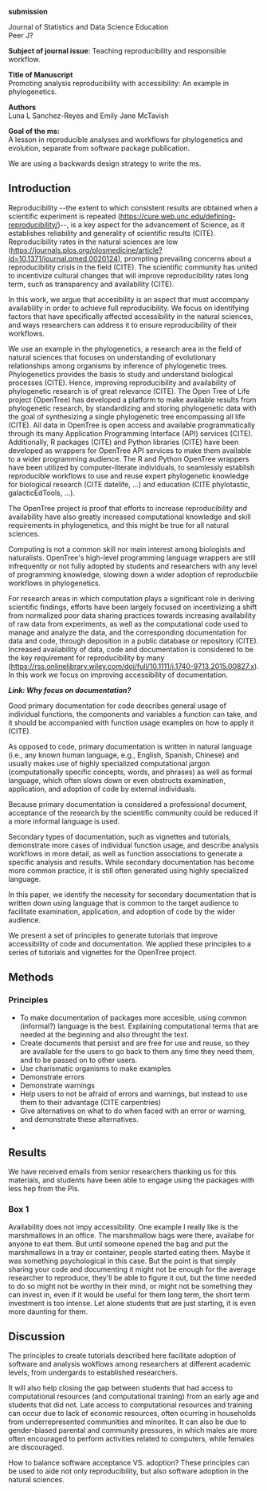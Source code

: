 **submission**<br>

Journal of Statistics and Data Science Education<br>
Peer J?

**Subject of journal issue**: Teaching reproducibility and responsible workflow.


**Title of Manuscript**<br>
Promoting analysis reproducibility with accessibility: An example in phylogenetics.

**Authors**<br>
Luna L Sanchez-Reyes and Emily Jane McTavish

**Goal of the ms:**<br>
A lesson in reproducible analyses and workflows for phylogenetics and evolution, separate from software package publication.

We are using a backwards design strategy to write the ms.

## Introduction

Reproducibility --the extent to which consistent results are obtained when a scientific experiment is repeated (https://cure.web.unc.edu/defining-reproducibility/)--, is a key aspect for the advancement of Science, as it establishes reliability and generality of scientific results (CITE).
Reproducibility rates in the natural sciences are low (https://journals.plos.org/plosmedicine/article?id=10.1371/journal.pmed.0020124), prompting prevailing concerns about a reproducibility crisis in the field (CITE). The scientific community has united to incentivize cultural changes that will improve reproducibility rates long term, such as transparency and availability (CITE). 

In this work, we argue that accesibility is an aspect that must accompany availability in order to achieve full reproducibility. We focus on identifying factors that have specifically affected accessibility in the natural sciences, and ways researchers can address it to ensure reproducibility of their workflows.

We use an example in the phylogenetics, a research area in the field of natural sciences that focuses on understanding of evolutionary relationships among organisms by inference of phylogenetic trees. Phylogenetics provides the basis to study and understand biological processes (CITE). Hence, improving reproducibility and availability of phylogenetic research is of great relevance (CITE).
The Open Tree of Life project (OpenTree) has developed a platform to make available results from phylogenetic research, by standardizing and storing phylogenetic data with the goal of synthesizing a single phylogenetic tree encompassing all life (CITE).
All data in OpenTree is open access and available programmatically through its many Application Programming Interface (API) services (CITE). 
Additionally, R packages (CITE) and Python libraries (CITE) have been developed as wrappers for OpenTree API services to make them available to a wider programming audience.
The R and Python OpenTree wrappers have been utilized by computer-literate individuals, to seamlessly establish reproducible workflows to use and reuse expert phylogenetic knowledge for biological research (CITE datelife, …) and education (CITE phylotastic, galacticEdTools, …). 

The OpenTree project is proof that efforts to increase reproducibility and availability have also greatly increased computational knowledge and skill requirements in phylogenetics, and this might be true for all natural sciences.

Computing is not a common skill nor main interest among biologists and naturalists. OpenTree's high-level programming language wrappers are still infrequently or not fully adopted by students and researchers with any level of programming knowledge, slowing down a wider adoption of reproducbile workflows in phylogenetics.

For research areas in which computation plays a significant role in deriving scientific findings, efforts have been largely focused on incentivizing a shift from normalized poor data sharing practices towards increasing availability of raw data from experiments, as well as the computational code used to manage and analyze the data, and the corresponding documentation for data and code, through deposition in a public database or repository (CITE). Increased availability of data, code and documentation is considered to be the key requirement for reproducibility by many (https://rss.onlinelibrary.wiley.com/doi/full/10.1111/j.1740-9713.2015.00827.x).
In this work we focus on improving accessibility of documentation.

**_Link: Why focus on documentation?_**

Good primary documentation for code describes general usage of individual functions, the components and variables a function can take, and it should be accompanied with function usage examples on how to apply it (CITE).

As opposed to code, primary documentation is written in natural language (i.e., any known human language, e.g., English, Spanish, Chinese) and usually makes use of highly specialized computational jargon (computationally specific concepts, words, and phrases) as well as formal language, which often slows down or even obstructs examination, application, and adoption of code by external individuals. 

Because primary documentation is considered a professional document, acceptance of the research by the scientific community could be reduced if a more informal language is used.

Secondary types of documentation, such as vignettes and tutorials, demonstrate more cases of individual function usage, and describe analysis workflows in more detail, as well as function associations to generate a specific analysis and results. While secondary documentation has become more common practice, it is still often generated using highly specialized language. 

In this paper, we identify the necessity for secondary documentation that is written down using language that is common to the target audience to facilitate examination, application, and adoption of code by the wider audience.

We present a set of principles to generate tutorials that improve accessibility of code and documentation. We applied these principles to a series of tutorials and vignettes for the OpenTree project.

## Methods

### Principles

- To make documentation of packages more accesible, using common (informal?) language is the best. Explaining computational terms that are needed at the beginning and also throught the text.
- Create documents that persist and are free for use and reuse, so they are available for the users to go back to them any time they need them, and to be passed on to other users.
- Use charismatic organisms to make examples
- Demonstrate errors
- Demonstrate warnings
- Help users to not be afraid of errors and warnings, but instead to use them to their advantage (CITE carpentries)
- Give alternatives on what to do when faced with an error or warning, and demonstrate these alternatives.
- 
## Results





We have received emails from senior researchers thanking us for this materials, and students have been able to engage using the packages with less hep from the PIs.


### Box 1
Availability does not impy accessibility. One example I really like is the marshmallows in an office. The marshmallow bags were there, availabe for anyone to eat them. But until someone opened the bag and put the marshmallows in a tray or container, people started eating them. Maybe it was something psychological in this case. But the point is that simply sharing your code and documenting it might not be enough for the average researcher to reproduce, they'll be able to figure it out, but the time needed to do so might not be worthy in their mind, or might not be something they can invest in, even if it would be useful for them long term, the short term investment is too intense.
Let alone students that are just starting, it is even more daunting for them.


## Discussion

The principles to create tutorials described here facilitate adoption of software and analysis wokflows among researchers at different academic levels, from undergards to established researchers.

It will also help closing the gap between students that had access to computational resources (and computational training) from an early age and students that did not. Late access to computational resources and training can occur due to lack of economic resources, often ocurring in households from underrepresented communities and minorites. It can also be due to gender-biased parental and community pressures, in which males are more often encouraged to perform activities related to computers, while females are discouraged.

How to balance software acceptance VS. adoption?
These principles can be used to aide not only reproducibility, but also software adoption in the natural sciences.
















